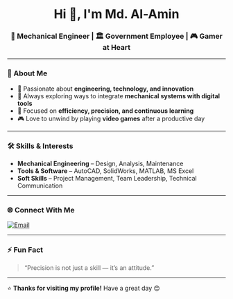 <h1 align="center">Hi 👋, I'm Md. Al-Amin</h1>
<h3 align="center">💼 Mechanical Engineer | 🏛️ Government Employee | 🎮 Gamer at Heart</h3>

---

### 🌟 About Me
- 🔧 Passionate about **engineering, technology, and innovation**  
- 🧠 Always exploring ways to integrate **mechanical systems with digital tools**  
- 🎯 Focused on **efficiency, precision, and continuous learning**  
- 🎮 Love to unwind by playing **video games** after a productive day  

---

### 🛠️ Skills & Interests
- **Mechanical Engineering** – Design, Analysis, Maintenance  
- **Tools & Software** – AutoCAD, SolidWorks, MATLAB, MS Excel  
- **Soft Skills** – Project Management, Team Leadership, Technical Communication  

---

### 🌐 Connect With Me
<p align="left">
<a href="mailto:alamin1167034@gmail.com"><img src="https://img.shields.io/badge/Email-D14836?style=for-the-badge&logo=gmail&logoColor=white" alt="Email"/></a>

</p>

---

### ⚡ Fun Fact
> “Precision is not just a skill — it’s an attitude.”


---

⭐ **Thanks for visiting my profile!** Have a great day 😊

